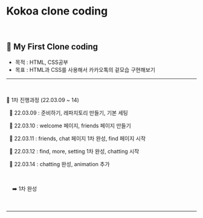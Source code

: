 # Kokoa clone coding

</br>

## 🌱 My First Clone coding

-   목적 : HTML, CSS공부
-   목표 : HTML과 CSS를 사용해서 카카오톡의 겉모습 구현해보기

---

<br>

🔷 1차 진행과정 (22.03.09 ~ 14)

&nbsp;&nbsp;📝 22.03.09 : 준비하기, 레파지토리 만들기, 기본 세팅

&nbsp;&nbsp;📝 22.03.10 : welcome 페이지, friends 페이지 만들기

&nbsp;&nbsp;📝 22.03.11 : friends, chat 페이지 1차 완성, find 페이지 시작

&nbsp;&nbsp;📝 22.03.12 : find, more, setting 1차 완성, chatting 시작

&nbsp;&nbsp;📝 22.03.14 : chatting 완성, animation 추가

 </br>

&nbsp;&nbsp;&nbsp; ➡️ 1차 완성

</br>

---
